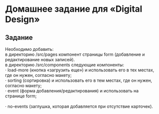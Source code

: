 <h1>
    Домашнее задание для «Digital Design»
</h1>

## Задание
Необходимо добавить:</br>
в директорию /src/pages компонент страницы form (добавление и редактирование новых записей).</br>
в директорию /src/components следующие компоненты:</br>
· load-more (кнопка «загрузить еще») и использовать его в тех местах, где он нужен, согласно макету;</br>
· sorting (сортировка) и использовать его в тем местах, где он нужен, согласно макету;</br>
· event (форма добавления/редактирования) и использовать на странице form;</br></br>
· no-events (заглушка, которая добавляется при отсутствие карточек).</br>
